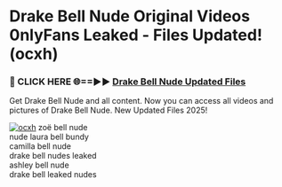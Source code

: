 # Drake Bell Nude Original Videos 0nlyFans Leaked - Files Updated! (ocxh)

<h3>🔴 CLICK HERE 🌐==►► <a href="https://tinyurl.com/yc6ubb5a" rel="nofollow">Drake Bell Nude Updated Files</a></h3>

Get Drake Bell Nude and all content. Now you can access all videos and pictures of Drake Bell Nude. New Updated Files 2025!

[![ocxh](https://i.imgur.com/7eu0CRL.gif)](https://tinyurl.com/yc6ubb5a)
zoë bell nude<br>
nude laura bell bundy<br>
camilla bell nude<br>
drake bell nudes leaked<br>
ashley bell nude<br>
drake bell leaked nudes